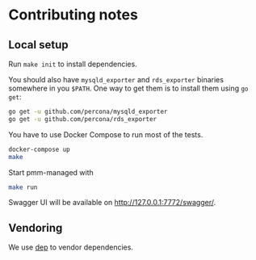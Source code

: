 # Contributing notes

## Local setup

Run `make init` to install dependencies.

You should also have `mysqld_exporter` and `rds_exporter` binaries somewhere in you `$PATH`.
One way to get them is to install them using `go get`:
```sh
go get -u github.com/percona/mysqld_exporter
go get -u github.com/percona/rds_exporter
```

You have to use Docker Compose to run most of the tests.

```sh
docker-compose up
make
```

Start pmm-managed with

```sh
make run
```

Swagger UI will be available on http://127.0.0.1:7772/swagger/.

## Vendoring

We use [dep](https://github.com/golang/dep) to vendor dependencies.

